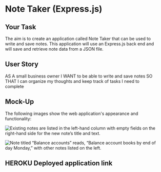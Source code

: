 
# Note Taker (Express.js)

## Your Task
The aim is to create an application called Note Taker that can be used to write and save notes. This application will use an Express.js back end and will save and retrieve note data from a JSON file.



## User Story


AS A small business owner
I WANT to be able to write and save notes
SO THAT I can organize my thoughts and keep track of tasks I need to complete




## Mock-Up

The following images show the web application's appearance and functionality:

![Existing notes are listed in the left-hand column with empty fields on the right-hand side for the new note’s title and text.](./Assets/11-express-homework-demo-01.png)

![Note titled “Balance accounts” reads, “Balance account books by end of day Monday,” with other notes listed on the left.](./Assets/11-express-homework-demo-02.png)


## HEROKU Deployed application link







